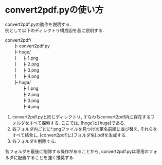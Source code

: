 # convert2pdf.pyの使い方  

convert2pdf.pyの動作を説明する.  
例として以下のディレクトリ構成図を基に説明する.

convert2pdf/  
　　┣ convert2pdf.py  
　　┣ hoge/  
　　┃　┣ 1.png  
　　┃　┣ 2.png  
　　┃　┣ 3.png  
　　┃　┣ 4.png  
　　┣ huga/  
　　　　┣ 1.png  
　　　　┣ 2.png  
　　　　┣ 3.png  
　　　　┣ 4.png  

1. convert2pdf.pyと同じディレクトリ, すなわちconvert2pdf内に存在するフォルダをすべて探索する. ここでは, \[hoge\]と\[huga\]である.  
2. 各フォルダ内ごとに*.pngファイルを見つけ次第名前順に並び替え, それらをすべて結合し, \[convert2pdf\]に\[フォルダ名\].pdfを生成する. 
3.  各フォルダを削除する. 

各フォルダを最後に削除する操作があることから, convert2pdf.pyは専用のフォルダに配置することを強く推奨する.

